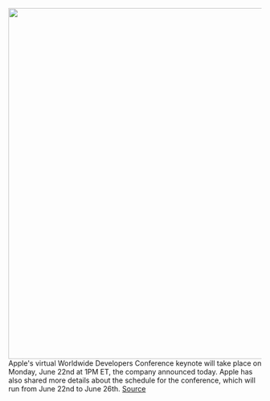 <img src='https://cdn.vox-cdn.com/thumbor/WvXWYcOK7guTsqycSUlfP8L0pIc=/0x0:1960x1102/1200x800/filters:focal(824x395:1136x707)/cdn.vox-cdn.com/uploads/chorus_image/image/66922549/Apple_details_for_WWDC2020_06022020_big.jpg.large_2x.5.jpg' width='700px' /><br/>
Apple's virtual Worldwide Developers Conference keynote will take place on Monday, June 22nd at 1PM ET, the company announced today. Apple has also shared more details about the schedule for the conference, which will run from June 22nd to June 26th.
<a href='https://www.theverge.com/2020/6/11/21287961/apple-wwdc-virtual-online-keynote-date-time'> Source <a/>
